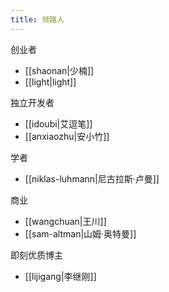 ```yaml
---
title: 领路人
---
```


创业者

- [[shaonan|少楠]]
- [[light|light]]

独立开发者

- [[idoubi|艾逗笔]]
- [[anxiaozhu|安小竹]]

学者

- [[niklas-luhmann|尼古拉斯·卢曼]]

商业

- [[wangchuan|王川]]
- [[sam-altman|山姆·奥特曼]]

即刻优质博主

- [[lijigang|李继刚]]
